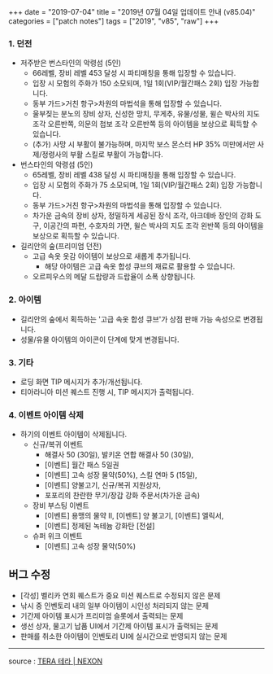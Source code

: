 +++
date = "2019-07-04"
title = "2019년 07월 04일 업데이트 안내 (v85.04)"
categories = ["patch notes"]
tags = ["2019", "v85", "raw"]
+++

### 1. 던전
- 저주받은 번스타인의 악령섬 (5인)
  - 66레벨, 장비 레벨 453 달성 시 파티매칭을 통해 입장할 수 있습니다.
  - 입장 시 모험의 주화가 150 소모되며, 1일 1회(VIP/월간패스 2회) 입장 가능합니다.
  - 동부 가드>거친 항구>차원의 마법석을 통해 입장할 수 있습니다.
  - 울부짖는 분노의 장비 상자, 신성한 망치, 무게추, 유물/성물, 윌슨 박사의 지도 조각 오른반쪽, 의문의 첩보 조각 오른반쪽 등의 아이템을 보상으로 획득할 수 있습니다.
  - (추가) 사망 시 부활이 불가능하며, 마지막 보스 몬스터 HP 35% 미만에서만 사제/정령사의 부활 스킬로 부활이 가능합니다.
- 번스타인의 악령섬 (5인)
  - 65레벨, 장비 레벨 438 달성 시 파티매칭을 통해 입장할 수 있습니다.
  - 입장 시 모험의 주화가 75 소모되며, 1일 1회(VIP/월간패스 2회) 입장 가능합니다.
  - 동부 가드>거친 항구>차원의 마법석을 통해 입장할 수 있습니다.
  - 차가운 금속의 장비 상자, 정밀하게 세공된 장식 조각, 아크데바 장인의 강화 도구, 이공간의 파편, 수호자의 가면, 윌슨 박사의 지도 조각 왼반쪽 등의 아이템을 보상으로 획득할 수 있습니다.
- 길리안의 숲(프리미엄 던전)
  - 고급 속옷 옷감 아이템이 보상으로 새롭게 추가됩니다.
    - 해당 아이템은 고급 속옷 합성 큐브의 재료로 활용할 수 있습니다.
  - 오르피우스의 메달 드랍량과 드랍율이 소폭 상향됩니다.

### 2. 아이템
- 길리안의 숲에서 획득하는 '고급 속옷 합성 큐브'가 상점 판매 가능 속성으로 변경됩니다.
- 성물/유물 아이템의 아이콘이 단계에 맞게 변경됩니다.

### 3. 기타
- 로딩 화면 TIP 메시지가 추가/개선됩니다.
- 티아라니아 미션 퀘스트 진행 시, TIP 메시지가 출력됩니다.

### 4. 이벤트 아이템 삭제
- 하기의 이벤트 아이템이 삭제됩니다.
  - 신규/복귀 이벤트
    - 해결사 50 (30일), 발키온 연합 해결사 50 (30일),
    - [이벤트] 월간 패스 5일권
    - [이벤트] 고속 성장 물약(50%), 스킬 연마 5 (15일),
    - [이벤트] 양불고기, 신규/복귀 지원상자,
    - 포포리의 찬란한 무기/장갑 강화 주문서(차가운 금속)
  - 장비 부스팅 이벤트
    - [이벤트] 용맹의 물약 II, [이벤트] 양 불고기, [이벤트] 엘릭서,
    - [이벤트] 정제된 녹테늄 강화탄 [전설]
  - 슈퍼 위크 이벤트
    - [이벤트] 고속 성장 물약(50%)

## 버그 수정

- [각성] 벨리카 연회 퀘스트가 중요 미션 퀘스트로 수정되지 않은 문제
- 낚시 중 인벤토리 내의 일부 아이템이 시인성 처리되지 않는 문제
- 기간제 아이템 표시가 프리미엄 슬롯에서 출력되는 문제
- 생선 상자, 물고기 납품 UI에서 기간제 아이템 표시가 출력되는 문제
- 판매를 취소한 아이템이 인벤토리 UI에 실시간으로 반영되지 않는 문제

----

source : [TERA 테라 | NEXON](http://tera.nexon.com/news/update/view.aspx?n4articlesn=399)
